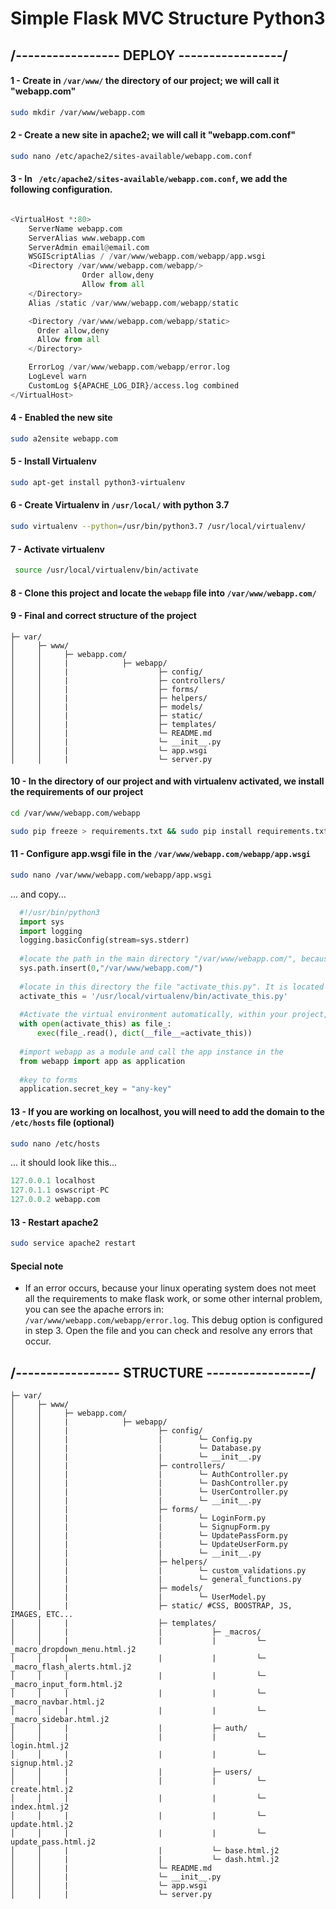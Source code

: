 # Simple Flask MVC Structure Python3

## /----------------- DEPLOY -----------------/

#### 1 - Create in ``` /var/www/ ``` the directory of our project; we will call it "webapp.com"
``` bash 
sudo mkdir /var/www/webapp.com 
```

#### 2 - Create a new site in apache2; we will call it "webapp.com.conf"
``` bash 
sudo nano /etc/apache2/sites-available/webapp.com.conf 
```

#### 3 - In ``` /etc/apache2/sites-available/webapp.com.conf```, we add the following configuration.

```python

<VirtualHost *:80>
    ServerName webapp.com
    ServerAlias www.webapp.com
    ServerAdmin email@email.com
    WSGIScriptAlias / /var/www/webapp.com/webapp/app.wsgi
    <Directory /var/www/webapp.com/webapp/>
                Order allow,deny
                Allow from all
    </Directory>
    Alias /static /var/www/webapp.com/webapp/static

    <Directory /var/www/webapp.com/webapp/static>
      Order allow,deny
      Allow from all
    </Directory>

    ErrorLog /var/www/webapp.com/webapp/error.log
    LogLevel warn
    CustomLog ${APACHE_LOG_DIR}/access.log combined
</VirtualHost>

  ``` 
 #### 4 - Enabled the new site
``` bash 
sudo a2ensite webapp.com
```

#### 5 - Install Virtualenv
``` bash
sudo apt-get install python3-virtualenv
```
  
#### 6 - Create Virtualenv in ```/usr/local/``` with python 3.7

``` bash
sudo virtualenv --python=/usr/bin/python3.7 /usr/local/virtualenv/
```

#### 7 - Activate virtualenv
``` bash
 source /usr/local/virtualenv/bin/activate
```

#### 8 - Clone this project and locate the ``` webapp ``` file into ```/var/www/webapp.com/ ```

#### 9 - Final and correct structure of the project

```
├─ var/         
│     ├─ www/            
│     │     ├─ webapp.com/
│     │     |            ├─ webapp/
│     │     |                    ├─ config/ 
│     │     |                    ├─ controllers/
│     │     |                    ├─ forms/
│     │     |                    ├─ helpers/
│     │     |                    ├─ models/
│     │     |                    ├─ static/
│     │     |                    ├─ templates/
│     │     |                    └─ README.md
│     │     |                    └─ __init__.py
│     │     |                    └─ app.wsgi
│     │     |                    └─ server.py
```

#### 10 - In the directory of our project and with virtualenv activated, we install the requirements of our project
``` bash
cd /var/www/webapp.com/webapp
```
``` bash
sudo pip freeze > requirements.txt && sudo pip install requirements.txt
```

#### 11 - Configure app.wsgi file in the ``` /var/www/webapp.com/webapp/app.wsgi ```
``` bash
sudo nano /var/www/webapp.com/webapp/app.wsgi
```
... and copy...
```python
  #!/usr/bin/python3
  import sys
  import logging
  logging.basicConfig(stream=sys.stderr)
  
  #locate the path in the main directory "/var/www/webapp.com/", because the "/var/www/webapp.com/webapp/app.wsgi" file will interpret the "/var/www/webapp.com/webapp/" folder as a module, since the "app" instance is in a "/var/www/webapp.com/webapp/__init__.py" file
  sys.path.insert(0,"/var/www/webapp.com/")
  
  #locate in this directory the file "activate_this.py". It is located in the "/usr/local/virtualenv/bin/" folder created in step 6
  activate_this = '/usr/local/virtualenv/bin/activate_this.py'
  
  #Activate the virtual environment automatically, within your project, allowing it to be activated online. Note: Only for python3
  with open(activate_this) as file_:
      exec(file_.read(), dict(__file__=activate_this))
      
  #import webapp as a module and call the app instance in the
  from webapp import app as application
  
  #key to forms
  application.secret_key = "any-key"
  ```

#### 13 - If you are working on localhost, you will need to add the domain to the ```/etc/hosts``` file (optional)
``` bash
sudo nano /etc/hosts
```
... it should look like this...
```python
127.0.0.1 localhost
127.0.1.1 oswscript-PC
127.0.0.2 webapp.com
```
#### 13 - Restart apache2
``` bash
sudo service apache2 restart
```

#### Special note
- If an error occurs, because your linux operating system does not meet all the requirements to make flask work, or some other internal problem, you can see the apache errors in: ``` /var/www/webapp.com/webapp/error.log ```. This debug option is configured in step 3. Open the file and you can check and resolve any errors that occur.

## /----------------- STRUCTURE -----------------/


```
├─ var/         
│     ├─ www/            
│     │     ├─ webapp.com/
│     │     |            ├─ webapp/
│     │     |                    ├─ config/
│     │     |                    |        └─ Config.py
│     │     |                    |        └─ Database.py
│     │     |                    |        └─ __init__.py
│     │     |                    ├─ controllers/
│     │     |                    |        └─ AuthController.py
│     │     |                    |        └─ DashController.py
│     │     |                    |        └─ UserController.py
│     │     |                    |        └─ __init__.py
│     │     |                    ├─ forms/
│     │     |                    |        └─ LoginForm.py
│     │     |                    |        └─ SignupForm.py
│     │     |                    |        └─ UpdatePassForm.py
│     │     |                    |        └─ UpdateUserForm.py
│     │     |                    |        └─ __init__.py
│     │     |                    ├─ helpers/
│     │     |                    |        └─ custom_validations.py
│     │     |                    |        └─ general_functions.py
│     │     |                    ├─ models/
│     │     |                    |        └─ UserModel.py
│     │     |                    ├─ static/ #CSS, BOOSTRAP, JS, IMAGES, ETC...
│     │     |                    ├─ templates/
│     │     |                    |           ├─ _macros/
│     │     |                    |           |         └─ _macro_dropdown_menu.html.j2
│     │     |                    |           |         └─ _macro_flash_alerts.html.j2
│     │     |                    |           |         └─ _macro_input_form.html.j2
│     │     |                    |           |         └─ _macro_navbar.html.j2
│     │     |                    |           |         └─ _macro_sidebar.html.j2
│     │     |                    |           ├─ auth/
│     │     |                    |           |         └─ login.html.j2
│     │     |                    |           |         └─ signup.html.j2
│     │     |                    |           ├─ users/
│     │     |                    |           |         └─ create.html.j2
│     │     |                    |           |         └─ index.html.j2
│     │     |                    |           |         └─ update.html.j2
│     │     |                    |           |         └─ update_pass.html.j2
│     │     |                    |           └─ base.html.j2
│     │     |                    |           └─ dash.html.j2
│     │     |                    └─ README.md
│     │     |                    └─ __init__.py
│     │     |                    └─ app.wsgi
│     │     |                    └─ server.py
```

